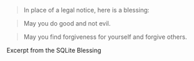 > In place of a legal notice, here is a blessing:

>    May you do good and not evil.

>    May you find forgiveness for yourself and forgive others.

Excerpt from the SQLite Blessing
